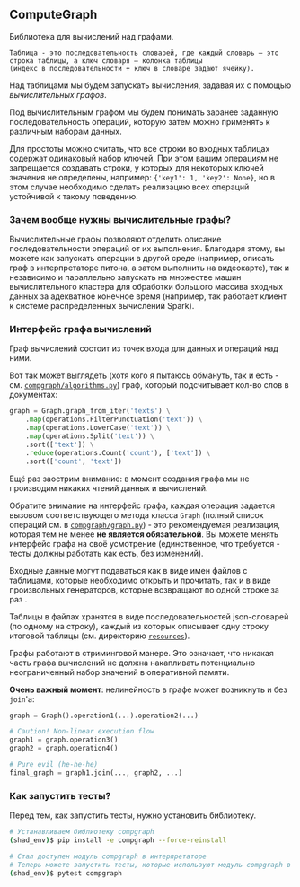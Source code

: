 ## ComputeGraph

Библиотека для вычислений над графами.

```
Таблица - это последовательность словарей, где каждый словарь — это строка таблицы, а ключ словаря — колонка таблицы
(индекс в последовательности + ключ в словаре задают ячейку).
```

Над таблицами мы будем запускать вычисления, задавая их с помощью *вычислительных графов*.

Под вычислительным графом мы будем понимать заранее заданную последовательность операций, которую затем можно применять к
различным наборам данных.

Для простоты можно считать, что все строки во входных таблицах содержат одинаковый набор ключей.
При этом вашим операциям не запрещается создавать строки, у которых для некоторых ключей значения не определены, например:
`{'key1': 1, 'key2': None}`, но в этом случае необходимо сделать реализацию всех операций устойчивой к такому поведению.

### Зачем вообще нужны вычислительные графы?

Вычислительные графы позволяют отделить описание последовательности операций от их выполнения. Благодаря этому, вы можете как
запускать операции в другой среде (например, описать граф в интерпретаторе питона, а затем выполнить на видеокарте),
так и независимо и параллельно запускать на множестве машин вычислительного кластера для обработки большого массива
входных данных за адекватное конечное время (например, так работает клиент к системе распределенных вычислений Spark).


### Интерфейс графа вычислений

Граф вычислений состоит из точек входа для данных и операций над ними.

Вот так может выглядеть (хотя кого я пытаюсь обмануть, так и есть - см. [`compgraph/algorithms.py`](compgraph/algorithms.py)) граф,
который подсчитывает кол-во слов в документах:
```python
graph = Graph.graph_from_iter('texts') \
    .map(operations.FilterPunctuation('text')) \
    .map(operations.LowerCase('text')) \
    .map(operations.Split('text')) \
    .sort(['text']) \
    .reduce(operations.Count('count'), ['text']) \
    .sort(['count', 'text'])
```

Ещё раз заострим внимание: в момент создания графа мы не производим никаких чтений данных и вычислений.

Обратите внимание на интерфейс графа, каждая операция задается вызовом соответствующего метода класса `Graph`
(полный список операций см. в [`compgraph/graph.py`](compgraph/graph.py)) - это рекомендуемая реализация, которая тем не менее **не является
обязательной**. Вы можете менять интерфейс графа на своё усмотрение (единственное, что требуется - тесты должны
работать как есть, без изменений).

Входные данные могут подаваться как в виде имен файлов с таблицами, которые необходимо открыть и прочитать,
так и в виде произвольных генераторов, которые возвращают по одной строке за раз .

Таблицы в файлах хранятся в виде последовательностей json-словарей (по одному на строку), каждый из которых описывает
одну строку итоговой таблицы (см. директорию [`resources`](resources)).

Графы работают в стриминговой манере. Это означает, что никакая часть графа вычислений не должна накапливать
потенциально неограниченный набор значений в оперативной памяти.

**Очень важный момент**: нелинейность в графе может возникнуть и без `join`'а:
```python
graph = Graph().operation1(...).operation2(...)

# Caution! Non-linear execution flow
graph1 = graph.operation3()
graph2 = graph.operation4()

# Pure evil (he-he-he)
final_graph = graph1.join(..., graph2, ...)
```

### Как запустить тесты?

Перед тем, как запустить тесты, нужно установить библиотеку.

```bash
# Устанавливаем библиотеку compgraph
(shad_env)$ pip install -e compgraph --force-reinstall

# Стал доступен модуль compgraph в интерпретаторе
# Теперь можете запустить тесты, которые используют модуль compgraph в импортах
(shad_env)$ pytest compgraph
```
